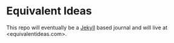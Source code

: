 Equivalent Ideas
================

This repo will eventually be a [Jekyll](http://jekyllrb.com/) based journal and will live at <equivalentideas.com>.
